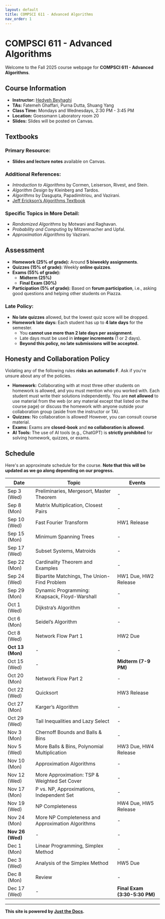 ```yaml
---
layout: default
title: COMPSCI 611 - Advanced Algorithms
nav_order: 1
---
```


# COMPSCI 611 - Advanced Algorithms
Welcome to the Fall 2025 course webpage for **COMPSCI 611 - Advanced Algorithms**.

## Course Information
- **Instructor:** [Hedyeh Beyhaghi](https://hedyehbeyhaghi.github.io)
- **TAs:** Fatemeh Ghaffari, Purna Dutta, Shuang Yang
- **Class Time:** Mondays and Wednesdays, 2:30 PM - 3:45 PM
- **Location:** Goessmann Laboratory room 20
- **Slides:** Slides will be posted on Canvas.

## Textbooks

### Primary Resource:
- **Slides and lecture notes** available on Canvas.

### Additional References:
- *Introduction to Algorithms* by Cormen, Leiserson, Rivest, and Stein.
- *Algorithm Design* by Kleinberg and Tardos.
- *Algorithms* by Dasgupta, Papadimitriou, and Vazirani.
- [Jeff Erickson’s Algorithms Textbook](https://jeffe.cs.illinois.edu/teaching/algorithms)

### Specific Topics in More Detail:
- *Randomized Algorithms* by Motwani and Raghavan.
- *Probability and Computing* by Mitzenmacher and Upfal.
- *Approximation Algorithms* by Vazirani.

## Assessment

- **Homework (25% of grade):** Around **5 biweekly assignments**. 
- **Quizzes (15% of grade):** Weekly **online quizzes**. 
- **Exams (55% of grade):**  
  - **Midterm (25%)**
  - **Final Exam (30%)**   
- **Participation (5% of grade):** Based on **forum participation**, i.e., asking good questions and helping other students on Piazza.

### Late Policy:
- **No late quizzes** allowed, but the lowest quiz score will be dropped.
- **Homework late days:** Each student has up to **4 late days** for the semester.
  - You **cannot use more than 2 late days per assignment**.
  - Late days must be used in **integer increments** (1 or 2 days).
  - **Beyond this policy, no late submissions will be accepted.**
 
## Honesty and Collaboration Policy

Violating any of the following rules **risks an automatic F**. Ask if you're unsure about any of the policies.

- **Homework:** Collaborating with at most three other students on homework is allowed, and you must mention who you worked with. Each student must write their solutions independently. You are **not allowed** to use material from the web (or any material except that listed on the course page) or discuss the homework with anyone outside your collaboration group (aside from the instructor or TA).
- **Quizzes:** No collaboration is allowed! However, you can consult course material.
- **Exams:** Exams are **closed-book** and **no collaboration is allowed**.
- **AI Tools:** The use of AI tools (e.g., ChatGPT) is **strictly prohibited** for solving homework, quizzes, or exams.   
## Schedule

Here's an approximate schedule for the course. **Note that this will be updated as we go along depending on our progress.**

| Date        | Topic                                      | Events             |
|------------|-------------------------------------------|--------------------|
| Sep 3 (Wed)  | Preliminaries, Mergesort, Master Theorem | -                  |
| Sep 8 (Mon)   | Matrix Multiplication, Closest Pairs     | -                  |
| Sep 10 (Wed)   | Fast Fourier Transform                   | HW1 Release        |
| Sep 15 (Mon)  | Minimum Spanning Trees                   | -                  |
| Sep 17 (Wed)  | Subset Systems, Matroids                 | -                  |
| Sep 22 (Mon)  | Cardinality Theorem and Examples         | -                  |
| Sep 24 (Wed)  | Bipartite Matchings, The Union-Find Problem | HW1 Due, HW2 Release |
| Sep 29 (Mon)  | Dynamic Programming: Knapsack, Floyd-Warshall | -                  |
| Oct 1 (Wed)  | Dijkstra’s Algorithm                     | -                  |
| Oct 6 (Mon)   | Seidel’s Algorithm                       | -                  |
| Oct 8 (Wed)   | Network Flow Part 1                      | HW2 Due            |
| **Oct 13 (Mon)**  | -                                        | - |
| Oct 15 (Wed)  | -                                        | **Midterm (7-9 PM)** |
| Oct 20 (Mon)  | Network Flow Part 2                      | -                  |
| Oct 22 (Wed)  | Quicksort                                | HW3 Release        |
| Oct 27 (Mon)  | Karger’s Algorithm                       | -                  |
| Oct 29 (Wed)  | Tail Inequalities and Lazy Select       | -                  |
| Nov 3 (Mon)   | Chernoff Bounds and Balls & Bins       | -                  |
| Nov 5 (Wed)   | More Balls & Bins, Polynomial Multiplication | HW3 Due, HW4 Release |
| Nov 10 (Mon)  | Approximation Algorithms                | -                  |
| Nov 12 (Wed)  | More Approximation: TSP & Weighted Set Cover | -                  |
| Nov 17 (Mon)  | P vs. NP, Approximations, Independent Set | -                  |
| Nov 19 (Wed)  | NP Completeness                         | HW4 Due, HW5 Release |
| Nov 24 (Mon)  | More NP Completeness and Approximation Algorithms | -                  |
| **Nov 26 (Wed)** | -                       | -                  |
| Dec 1 (Mon)   | Linear Programming, Simplex Method     | -                  |
| Dec 3 (Wed)   | Analysis of the Simplex Method         | HW5 Due            |
| Dec 8 (Mon)   | Review                                  | -                  |
| Dec 17 (Wed)  | -                                        | **Final Exam (3:30-5:30 PM)** |

---

**This site is powered by [Just the Docs](https://just-the-docs.github.io/).**
